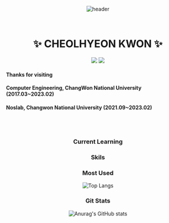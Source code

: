 <div align="center">
  
  ![header](https://capsule-render.vercel.app/api?type=waving&color=timeAuto&height=150&section=header&text=Cheolhyeon's%20GitHub&fontSize=60)

  <br>
  <h1>✨ CHEOLHYEON KWON ✨</h1>
  <a href="https://www.instagram.com/c208_h" target="_blank"><img src="https://img.shields.io/badge/instagram-FF9999?style=flat-square&logo=Instagram&logoColor=white"/></a>
  <a href="https://kkcchh9999.github.io" target="_blank"><img src="https://img.shields.io/badge/github-FF9999?style=flat-square&logo=GitHub&logoColor=white"/></a>
</div>

<div align="left">
  <h4>Thanks for visiting</h4>
  <h4>Computer Engineering, ChangWon National University (2017.03~2023.02)</h4>
  <h4>Noslab, Changwon National University (2021.09~2023.02)</h4>
</div>

<div align="center">
  <br>
  <br>
  <h3> Current Learning </h3>
  
  <h3> Skils </h3>

  <h3> Most Used </h3>
    
  ![Top Langs](https://github-readme-stats.vercel.app/api/top-langs/?username=kkcchh9999&show_icons=true&theme=darcula)
    
  <h3> Git Stats </h3>
  
  ![Anurag's GitHub stats](https://github-readme-stats.vercel.app/api?username=kkcchh9999&show_icons=true&theme=darcula)

  

</div>


<!--
**kkcchh9999/kkcchh9999** is a ✨ _special_ ✨ repository because its `README.md` (this file) appears on your GitHub profile.

Here are some ideas to get you started:

- 🔭 I’m currently working on ...
- 🌱 I’m currently learning ...
- 👯 I’m looking to collaborate on ...
- 🤔 I’m looking for help with ...
- 💬 Ask me about ...
- 📫 How to reach me: ...
- 😄 Pronouns: ...
- ⚡ Fun fact: ...
-->
